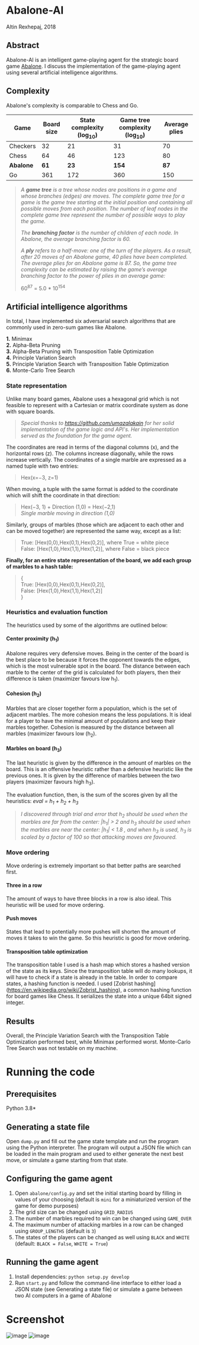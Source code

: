 # Abalone-AI
Altin Rexhepaj, 2018 

## Abstract
Abalone-AI is an intelligent game-playing agent for the strategic board game [Abalone](https://en.wikipedia.org/wiki/Abalone_(board_game)). I discuss the implementation of the game-playing agent using several artificial intelligence algorithms.

## Complexity
Abalone's complexity is comparable to Chess and Go.

| Game     | Board size | State complexity (log<sub>10</sub>) | Game tree complexity (log<sub>10</sub>) | Average plies |
|----------|------------|------------------|----------------------|---------------|
| Checkers | 32         | 21               | 31                   | 70            |
| Chess    | 64         | 46               | 123                  | 80            |
| **Abalone**  | **61**         | **23**               | **154**                  | **87**            |
| Go       | 361        | 172              | 360                  | 150           |
> *A **game tree** is a tree whose nodes are positions in a game and whose branches (edges) are moves. The complete game tree for a game is the game tree starting at the initial position and containing all possible moves from each position. The number of leaf nodes in the complete game tree represent the number of possible ways to play the game.*
>
> *The **branching factor** is the number of children of each node. In Abalone, the average branching factor is 60.*
> 
> *A **ply** refers to a half-move: one of the turn of the players. As a result, after 20 moves of an Abalone game, 40 plies have been completed. The average plies for an Abalone game is 87. So, the game tree complexity can be estimated by raising the game’s average branching factor to the power of plies in an average game:*
> 
> 60<sup>87</sup> = 5.0 * 10<sup>154</sup>

## Artificial intelligence algorithms
In total, I have implemented six adversarial search algorithms that are commonly used in zero-sum games like Abalone.

**1.** Minimax  
**2.** Alpha-Beta Pruning  
**3.** Alpha-Beta Pruning with Transposition Table Optimization  
**4.** Principle Variation Search  
**5.** Principle Variation Search with Transposition Table Optimization  
**6.** Monte-Carlo Tree Search  

### State representation
Unlike many board games, Abalone uses a hexagonal grid which is not feasible to represent with a Cartesian or matrix coordinate system as done with square boards.
> *Special thanks to https://github.com/umazalakain for her solid implementation of the game logic and API's. Her implementation served as the foundation for the game agent.*

The coordinates are read in terms of the diagonal columns (x), and the horizontal rows (z). The columns increase diagonally, while the rows increase vertically. The coordinates of a single marble are expressed as a named tuple with two entries:

> Hex(x=−3, z=1)

When moving, a tuple with the same format is added to the coordinate which will shift the coordinate in that direction:

> Hex(−3, 1) + Direction (1,0) = Hex(−2,1)  
> *Single marble moving in direction (1,0)*

Similarly, groups of marbles (those which are adjacent to each other and can be moved together) are represented the same way, except as a list:

> True: [Hex(0,0),Hex(0,1),Hex(0,2)], where True = white piece  
> False: [Hex(1,0),Hex(1,1),Hex(1,2)], where False = black piece

**Finally, for an entire state representation of the board, we add each group of marbles to a hash table:**

> {  
> True: [Hex(0,0),Hex(0,1),Hex(0,2)],  
> False: [Hex(1,0),Hex(1,1),Hex(1,2)]  
> }  

### Heuristics and evaluation function
The heuristics used by some of the algorithms are outlined below:

#### Center proximity (h<sub>1</sub>)
Abalone requires very defensive moves. Being in the center of the board is the best place to be because it forces the opponent towards the edges, which is the most vulnerable spot in the board. The distance between each marble to the center of the grid is calculated for both players, then their difference is taken (maximizer favours low h<sub>1</sub>).

#### Cohesion (h<sub>2</sub>)
Marbles that are closer together form a population, which is the set of adjacent marbles. The more cohesion means the less populations. It is ideal for a player to have the minimal amount of populations and keep their marbles together. Cohesion is measured by the distance between all marbles (maximizer favours low (h<sub>2</sub>).

#### Marbles on board (h<sub>3</sub>)
The last heuristic is given by the difference in the amount of marbles on the board. This is an offensive heuristic rather than a defensive heuristic like the previous ones. It is given by the difference of marbles between the two players (maximizer favours high h<sub>3</sub>).

The evaluation function, then, is the sum of the scores given by all the heuristics: *eval = h<sub>1</sub> + h<sub>2</sub> + h<sub>3</sub>*  

>*I discovered through trial and error that h<sub>2</sub> should be used when the marbles are far from the center: |h<sub>1</sub>| > 2 and h<sub>3</sub> should be used when the marbles are near the center: |h<sub>1</sub>| < 1.8 , and when h<sub>3</sub> is used, h<sub>3</sub> is scaled by a factor of 100 so that attacking moves are favoured.*

### Move ordering
Move ordering is extremely important so that better paths are searched first.

#### Three in a row 
The amount of ways to have three blocks in a row is also ideal. This heuristic will be used for move ordering. 

####  Push moves 
States that lead to potentially more pushes will shorten the amount of moves it takes to win the game. So this heuristic is good for move ordering.

#### Transposition table optimization
The transposition table I used is a hash map which stores a hashed version of the state as its keys. Since the transposition table will do many lookups, it will have to check if a state is already in the table. In order to compare states, a hashing function is needed. I used [Zobrist hashing] (https://en.wikipedia.org/wiki/Zobrist_hashing), a common hashing function for board games like Chess. It serializes the state into a unique 64bit signed integer. 

## Results
Overall, the Principle Variation Search with the Transposition Table Optimization performed best, while Minimax performed worst. Monte-Carlo Tree Search was not testable on my machine.

# Running the code
## Prerequisites
Python 3.8*

## Generating a state file
Open `dump.py` and fill out the game state template and run the program using the Python interpreter. The program will output a JSON file which can be loaded in the main program and used to either generate the next best move, or simulate a game starting from that state.

## Configuring the game agent
1. Open `abalone/config.py` and set the initial starting board by filling in values of your choosing (default is `mini` for a miniaturized version of the game for demo purposes)
2. The grid size can be changed using `GRID_RADIUS`
3. The number of marbles required to win can be changed using `GAME_OVER`
4. The maximum number of attacking marbles in a row can be changed using `GROUP_LENGTHS` (default is `3`)
5. The states of the players can be changed as well using `BLACK` and `WHITE` (default: `BLACK = False`, `WHITE = True`)

## Running the game agent
1. Install dependencies: `python setup.py develop`
2. Run `start.py` and follow the command-line interface to either load a JSON state (see Generating a state file) or simulate a game between two AI computers in a game of Abalone

# Screenshot
![image](https://github.com/altin/abalone-engine/blob/master/example.PNG)
![image](https://github.com/altin/abalone-engine/blob/master/example2.PNG)

